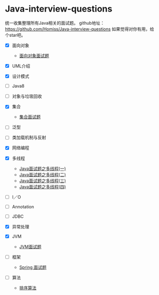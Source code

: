 # Java-interview-questions

统一收集整理所有Java相关的面试题。
github地址：https://github.com/Homiss/Java-interview-questions
如果觉得对你有用，给个star吧。
<!-- more -->

- [x] 面向对象
    - [面向对象面试题][1] 
- [x] UML介绍	
- [x] 设计模式
- [ ] Java8
- [ ] 对象与垃圾回收
- [x] 集合
    - [集合面试题][2]
- [ ] 泛型
- [ ] 类加载机制与反射
- [x] 网络编程
- [x] 多线程
    - [Java面试题之多线程(一)][3]
    - [Java面试题之多线程(二)][4]
    - [Java面试题之多线程(三)][5]
    - [Java面试题之多线程(四)][6]
- [ ] I／O
- [ ] Annotation
- [ ] JDBC
- [x] 异常处理
- [x] JVM
    - [JVM面试题][7] 
- [ ] 框架
    - [Spring 面试题][8]
- [ ] 算法 
    - [排序算法][9] 


  [1]: https://github.com/Homiss/Java-interview-questions/blob/master/%E9%9D%A2%E5%90%91%E5%AF%B9%E8%B1%A1/%E9%9D%A2%E5%90%91%E5%AF%B9%E8%B1%A1.md
  [2]: https://github.com/Homiss/Java-interview-questions/blob/master/%E9%9B%86%E5%90%88/%E9%9B%86%E5%90%88%E7%9B%B8%E5%85%B3.md
  [3]: https://github.com/Homiss/Java-interview-questions/blob/master/%E5%A4%9A%E7%BA%BF%E7%A8%8B/Java%E9%9D%A2%E8%AF%95%E9%A2%98%E4%B9%8B%E5%A4%9A%E7%BA%BF%E7%A8%8B%28%E4%B8%80%29.md
  [4]: https://github.com/Homiss/Java-interview-questions/blob/master/%E5%A4%9A%E7%BA%BF%E7%A8%8B/Java%E9%9D%A2%E8%AF%95%E9%A2%98%E4%B9%8B%E5%A4%9A%E7%BA%BF%E7%A8%8B%28%E4%BA%8C%29.md
  [5]: https://github.com/Homiss/Java-interview-questions/blob/master/%E5%A4%9A%E7%BA%BF%E7%A8%8B/Java%E9%9D%A2%E8%AF%95%E9%A2%98%E4%B9%8B%E5%A4%9A%E7%BA%BF%E7%A8%8B%28%E4%B8%89%29.md
  [6]: https://github.com/Homiss/Java-interview-questions/blob/master/JVM/JVM%E9%9D%A2%E8%AF%95%E9%A2%98.md
  [7]: https://github.com/Homiss/Java-interview-questions/blob/master/%E7%AE%97%E6%B3%95/%E6%8E%92%E5%BA%8F%E7%AE%97%E6%B3%95.md
  [8]: https://github.com/Homiss/Java-interview-questions/blob/master/%E6%A1%86%E6%9E%B6/Spring%20%E9%9D%A2%E8%AF%95%E9%A2%98.md
  [9]: https://github.com/Homiss/Java-interview-questions/blob/master/%E7%AE%97%E6%B3%95/%E6%8E%92%E5%BA%8F%E7%AE%97%E6%B3%95.md  






